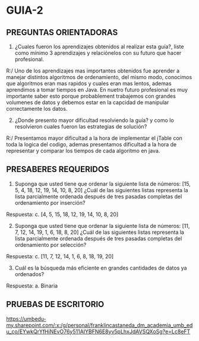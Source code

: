 # GUIA-2

## PREGUNTAS ORIENTADORAS
1. ¿Cuales fueron los aprendizajes obtenidos al realizar esta guía?, liste como mínimo 3 aprendizajes y
relaciónelos con su futuro que hacer profesional.

R:/ Uno de los aprendizajes mas importantes obtenidos fue aprender a manejar distintos algoritmos de ordenamiento, del mismo modo, conocimos
que algoritmos eran mas rapidos y cuales eran mas lentos, ademas aprendimos a tomar tiempos en Java. En nuetro futuro profesional es muy importante
saber esto porque probablement trabajemos con grandes volumenes de datos y debemos estar en la capcidad de manipular correctamente los datos.

2. ¿Donde presento mayor dificultad resolviendo la guía? y como lo resolvieron cuales fueron las
estrategias de solución?

R:/ Presentamos mayor dificultad a la hora de implementar el jTable con toda la logica del codigo, ademas presentamos dificultad a la hora de
representar y comparar los tiempos de cada algoritmo en java.

## PRESABERES REQUERIDOS
1. Suponga que usted tiene que ordenar la siguiente lista de números: [15, 5, 4, 18, 12, 19, 14, 10, 8, 20]
¿Cuál de las siguientes listas representa la lista parcialmente ordenada después de tres pasadas completas
del ordenamiento por inserción?

Respuesta: c. [4, 5, 15, 18, 12, 19, 14, 10, 8, 20]

2. Suponga que usted tiene que ordenar la siguiente lista de números: [11, 7, 12, 14, 19, 1, 6, 18, 8, 20] ¿Cuál
de las siguientes listas representa la lista parcialmente ordenada después de tres pasadas completas del
ordenamiento por selección?

Respuesta: c. [11, 7, 12, 14, 1, 6, 8, 18, 19, 20]

3. Cuál es la búsqueda más eficiente en grandes cantidades de datos ya ordenados?

Respuesta: a. Binaria

## PRUEBAS DE ESCRITORIO 
https://umbedu-my.sharepoint.com/:x:/g/personal/franklincastaneda_dm_academia_umb_edu_co/EYwkQrYfHiNEvO76y511AIYBFN6E8yv5pLhxJdAVSQXoSg?e=Lc8eFT

